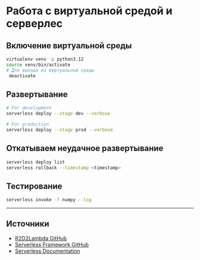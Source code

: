 # Работа с виртуальной средой и серверлес

## Включение виртуальной среды

```bash
virtualenv venv -p python3.12
source venv/bin/activate
# Для выхода из виртуальной среды
 deactivate
```

## Развертывание

```bash
# For development
serverless deploy --stage dev --verbose

# For production
serverless deploy --stage prod --verbose

```
## Откатываем неудачное развертывание
```bash
serverless deploy list
serverless rollback --timestamp <timestamp>
```

## Тестирование

```bash
serverless invoke -f numpy --log
```

---

## Источники

- [R2D2Lambda GitHub](https://github.com/viktor-makarov/R2D2Lambda/edit/master/README.md)
- [Serverless Framework GitHub](https://github.com/serverless/serverless)
- [Serverless Documentation](https://www.serverless.com/framework/docs)

